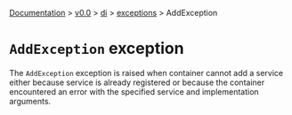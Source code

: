 [Documentation](/docs/documentation.md) >
 [v0.0](/docs/0.0/version.md) >
  [di](/docs/0.0/di/module.md) >
   [exceptions](/docs/0.0/di/exceptions/module.md) >
    AddException

# `AddException` exception

The `AddException` exception is raised when container cannot add a service either because service is already registered or because the container encountered an error with the specified service and implementation arguments.
